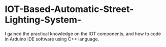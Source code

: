# IOT-Based-Automatic-Street-Lighting-System-
I gained the practical knowledge on the IOT components, and how to code in Arduino IDE software using C++ language.
